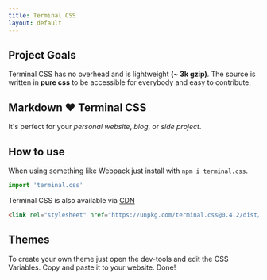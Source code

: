 ```yaml
---
title: Terminal CSS
layout: default
---
```


## Project Goals

Terminal CSS has no overhead and is lightweight **(~ 3k gzip)**. 
The source is written in **pure css** to be accessible for everybody and easy to contribute.

## Markdown ❤️ Terminal CSS 

It's perfect for your *personal website*, *blog*, or *side project*.

## How to use

When using something like Webpack just install with `npm i terminal.css`.

```js
import 'terminal.css'
```

Terminal CSS is also available via [CDN](https://unpkg.com/terminal.css@0.4.2/dist/terminal.min.css)

```html
<link rel="stylesheet" href="https://unpkg.com/terminal.css@0.4.2/dist/terminal.min.css" />
```

## Themes

To create your own theme just open the dev-tools and edit the CSS Variables. Copy and paste it to your website. Done!